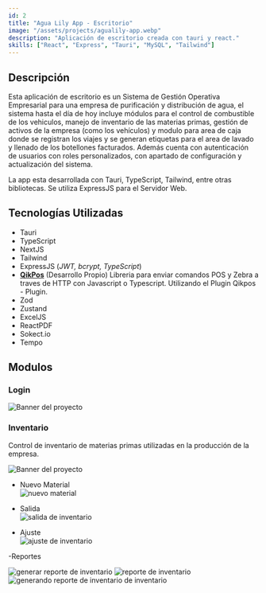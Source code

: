 ```yaml
---
id: 2
title: "Agua Lily App - Escritorio"
image: "/assets/projects/agualily-app.webp"
description: "Aplicación de escritorio creada con tauri y react."
skills: ["React", "Express", "Tauri", "MySQL", "Tailwind"]
---
```


## Descripción

Esta aplicación de escritorio es un Sistema de Gestión Operativa Empresarial para una empresa de purificación y distribución de agua, el sistema hasta el día de hoy incluye módulos para el control de combustible de los vehiculos, manejo de inventario de las materias primas, gestión de activos de la empresa (como los vehículos) y modulo para area de caja donde se registran los viajes y se generan etiquetas para el area de lavado y llenado de los botellones facturados. Además cuenta con autenticación de usuarios con roles personalizados, con apartado de configuración y actualización del sistema.

La app esta desarrollada con Tauri, TypeScript, Tailwind, entre otras bibliotecas. Se utiliza ExpressJS para el Servidor Web.

## Tecnologías Utilizadas

- Tauri
- TypeScript
- NextJS
- Tailwind
- ExpressJS (_JWT, bcrypt, TypeScript_)
- [**QikPos**](https://www.npmjs.com/package/qikpos?activeTab=readme) (Desarrollo Propio) Libreria para enviar comandos POS y Zebra a traves de HTTP con Javascript o Typescript. Utilizando el Plugin Qikpos - Plugin.
- Zod
- Zustand
- ExcelJS
- ReactPDF
- Sokect.io
- Tempo

## Modulos

### Login

![Banner del proyecto](/images/projects/agualily-app/screenshots/login.webp)

### Inventario

Control de inventario de materias primas utilizadas en la producción de la empresa.

![Banner del proyecto](/images/projects/agualily-app/screenshots/inventory.webp)

- Nuevo Material <br>
  <img alt='nuevo material' src='/images/projects/agualily-app/screenshots/new-material.webp'>

- Salida <br>
  <img alt='salida de inventario' src='/images/projects/agualily-app/screenshots/inventory-out.webp'>

- Ajuste <br>
  <img alt='ajuste de inventario' src='/images/projects/agualily-app/screenshots/adjust.webp'>

-Reportes <br>

<div class='grid md:grid-cols-2 grid-rows-2 md:gap-2'><img alt='generar reporte de inventario' src='/images/projects/agualily-app/screenshots/generate-report.webp'> <img class='md:row-span-2' alt='reporte de inventario' src='/images/projects/agualily-app/screenshots/generated-report.webp'> <img class="row-span-1 relative -top-15" alt='generando reporte de inventario de inventario' src='/images/projects/agualily-app/screenshots/generating-report.webp'>
</div>

